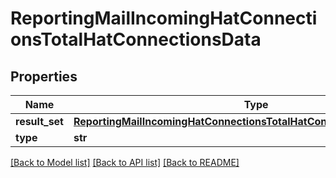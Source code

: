 # ReportingMailIncomingHatConnectionsTotalHatConnectionsData

## Properties
Name | Type | Description | Notes
------------ | ------------- | ------------- | -------------
**result_set** | [**ReportingMailIncomingHatConnectionsTotalHatConnectionsDataResultSet**](ReportingMailIncomingHatConnectionsTotalHatConnectionsDataResultSet.md) |  | [optional] 
**type** | **str** |  | [optional] 

[[Back to Model list]](../README.md#documentation-for-models) [[Back to API list]](../README.md#documentation-for-api-endpoints) [[Back to README]](../README.md)

